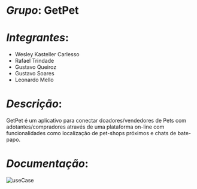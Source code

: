 # <i>Grupo</i>: <b>GetPet</b>

# <i>Integrantes</i>:
* Wesley Kasteller Carlesso
* Rafael Trindade
* Gustavo Queiroz
* Gustavo Soares
* Leonardo Mello

# <i>Descrição</i>:
GetPet é um aplicativo para conectar doadores/vendedores de Pets com adotantes/compradores através de uma plataforma on-line com funcionalidades como localização de pet-shops próximos e chats de bate-papo.

# <i>Documentação</i>:
![useCase](https://user-images.githubusercontent.com/66074743/161164681-84499024-4e3e-45a3-b8e7-3188900c7048.png)
